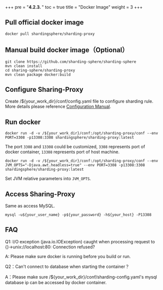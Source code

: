 +++
pre = "<b>4.2.3. </b>"
toc = true
title = "Docker Image"
weight = 3
+++


## Pull official docker image

``` 
docker pull shardingsphere/sharding-proxy
```

## Manual build docker image（Optional）

``` 
git clone https://github.com/sharding-sphere/sharding-sphere
mvn clean install
cd sharing-sphere/sharding-proxy
mvn clean package docker:build
```

## Configure Sharing-Proxy

Create /${your_work_dir}/conf/config.yaml file to configure sharding rule. More details please reference [Configuration Manual](/manual/sharding-proxy/configuration/).

## Run docker

```
docker run -d -v /${your_work_dir}/conf:/opt/sharding-proxy/conf --env PORT=3308 -p13308:3308 shardingsphere/sharding-proxy:latest
```

The port `3308` and `13308` could be customized, `3308` represents port of docker container, `13308` represents port of host machine.

```
docker run -d -v /${your_work_dir}/conf:/opt/sharding-proxy/conf --env JVM_OPTS="-Djava.awt.headless=true" --env PORT=3308 -p13308:3308 shardingsphere/sharding-proxy:latest
```

Set JVM relative parameters into `JVM_OPTS`.

## Access Sharing-Proxy

Same as access MySQL.

```
mysql -u${your_user_name} -p${your_password} -h${your_host} -P13308
```

## FAQ

Q1: I/O exception (java.io.IOException) caught when processing request to {}->unix://localhost:80: Connection refused?

A: Please make sure docker is running before you build or run.

Q2：Can't connect to database when starting the container？

A：Please make sure /${your_work_dir}/conf/sharding-config.yaml's mysql database ip can be accessed by docker container.
